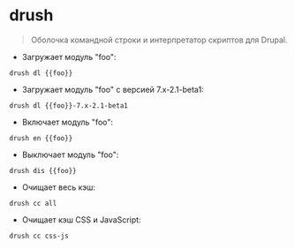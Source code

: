 # drush

> Оболочка командной строки и интерпретатор скриптов для Drupal.

- Загружает модуль "foo":

`drush dl {{foo}}`

- Загружает модуль "foo" с версией 7.x-2.1-beta1:

`drush dl {{foo}}-7.x-2.1-beta1`

- Включает модуль "foo":

`drush en {{foo}}`

- Выключает модуль "foo":

`drush dis {{foo}}`

- Очищает весь кэш:

`drush cc all`

- Очищает кэш CSS и JavaScript:

`drush cc css-js`
